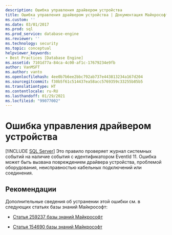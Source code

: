 ```yaml
---
description: Ошибка управления драйвером устройства
title: Ошибка управления драйвером устройства | Документация Майкрософт
ms.custom: ''
ms.date: 03/01/2017
ms.prod: sql
ms.prod_service: database-engine
ms.reviewer: ''
ms.technology: security
ms.topic: conceptual
helpviewer_keywords:
- Best Practices [Database Engine]
ms.assetid: 7101d77a-84ca-4c00-af1c-17679234e9fb
author: VanMSFT
ms.author: vanto
ms.openlocfilehash: 4ee0b7b6ee2bbc792ab737e443813234a167d204
ms.sourcegitcommit: f30b5f61c514437ea58acc5769359c33255b85b5
ms.translationtype: HT
ms.contentlocale: ru-RU
ms.lasthandoff: 01/29/2021
ms.locfileid: "99077002"
---
```

# <a name="device-driver-control-error"></a>Ошибка управления драйвером устройства
 [!INCLUDE [SQL Server](../../includes/applies-to-version/sqlserver.md)]
  Это правило проверяет журнал системных событий на наличие события с идентификатором EventId 11. Ошибка может быть вызвана повреждением драйвера устройства, проблемой оборудования, неисправностью кабельных подключений или соединения.  
  
## <a name="best-practices-recommendations"></a>Рекомендации  
 Дополнительные сведения об устранении этой ошибки см. в следующих статьях базы знаний Майкрософт:  
  
-   [Статья 259237 базы знаний Майкрософт](https://www.betaarchive.com/wiki/index.php?title=Microsoft_KB_Archive/259237)  
  
-   [Статья 154690 базы знаний Майкрософт](https://www.betaarchive.com/wiki/index.php?title=Microsoft_KB_Archive/154690)  
  
  
